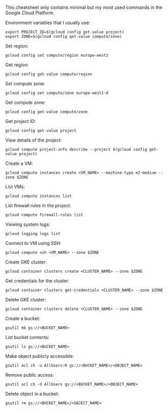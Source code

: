 
This cheatsheet only contains minimal but my most used commands in the Google Cloud Platform.

Environment variables that I usually use:

```
export PROJECT_ID=$(gcloud config get-value project)
export ZONE=$(gcloud config get-value compute/zone)
```

Set region:

```
gcloud config set compute/region europe-west1
```

Get region:

```
gcloud config get-value compute/region
```

Set compute zone:

```
gcloud config set compute/zone europe-west1-d
```

Get compute zone:

```
gcloud config get-value compute/zone
```

Get project ID:

```
gcloud config get-value project
```

View details of the project:

```
gcloud compute project-info describe --project $(gcloud config get-value project)
```

Create a VM:

```
gcloud compute instances create <VM_NAME> --machine-type e2-medium --zone $ZONE
```

List VMs:

```
gcloud compute instances list
```

List firewall rules in the project:

```
gcloud compute firewall-rules list
```

Viewing system logs:

```
gcloud logging logs list
```

Connect to VM using SSH:

```
gcloud compute ssh <VM_NAME> --zone $ZONE
```

Create GKE cluster:

```
gcloud container clusters create <CLUSTER_NAME> --zone $ZONE
```

Get credentials for the cluster:

```
gcloud container clusters get-credentials <CLUSTER_NAME> --zone $ZONE
```

Delete GKE cluster:

```
gcloud container clusters delete <CLUSTER_NAME> --zone $ZONE
```

Create a bucket:

```
gsutil mb gs://<BUCKET_NAME>
```

List bucket contents:

```
gsutil ls gs://<BUCKET_NAME>
```

Make object publicly accessible:

```
gsutil acl ch -u AllUsers:R gs://<BUCKET_NAME>/<OBJECT_NAME>
```

Remove public access:

```
gsutil acl ch -d AllUsers gs://<BUCKET_NAME>/<OBJECT_NAME>
```

Delete object in a bucket:

```
gsutil rm gs://<BUCKET_NAME>/<OBJECT_NAME>
```
